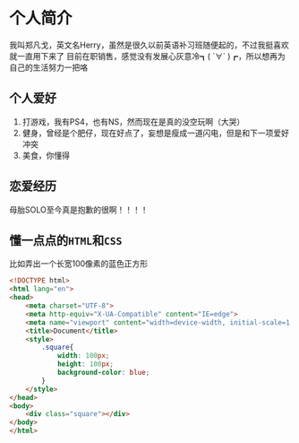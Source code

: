 # 个人简介
我叫郑凡戈，英文名Herry，虽然是很久以前英语补习班随便起的，不过我挺喜欢就一直用下来了
目前在职销售，感觉没有发展心灰意冷┓( ´∀` )┏，所以想再为自己的生活努力一把咯

## 个人爱好
1. 打游戏，我有PS4，也有NS，然而现在是真的没空玩啊（大哭）
2. 健身，曾经是个肥仔，现在好点了，妄想是瘦成一道闪电，但是和下一项爱好冲突
3. 美食，你懂得

## 恋爱经历
母胎SOLO至今真是抱歉的很啊！！！！

## 懂一点点的`HTML`和`CSS`

比如弄出一个长宽100像素的蓝色正方形
```HTML
<!DOCTYPE html>
<html lang="en">
<head>
    <meta charset="UTF-8">
    <meta http-equiv="X-UA-Compatible" content="IE=edge">
    <meta name="viewport" content="width=device-width, initial-scale=1.0">
    <title>Document</title>
    <style>
        .square{
            width: 100px;
            height: 100px;
            background-color: blue;
        }
    </style>
</head>
<body>
    <div class="square"></div>
</body>
</html>
```
